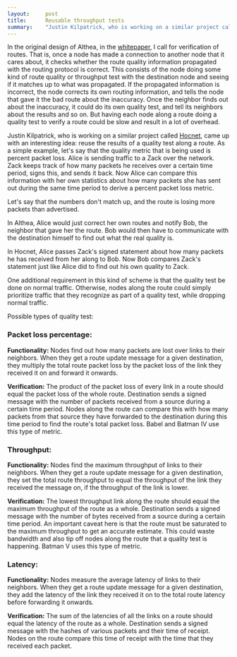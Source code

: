 ```yaml
---
layout:     post
title:      Reusable throughput tests
summary:    "Justin Kilpatrick, who is working on a similar project called Hocnet, came up with an interesting idea: reuse the results of a quality test along a route. As a simple example, let's say that the quality metric that is being used is percent packet loss. Alice is sending traffic to a Zack over the network. Zack keeps track of how many packets he receives over a certain time period, signs this, and sends it back. Now Alice can compare this information with her own statistics about how many packets she has sent out during the same time period to derive a percent packet loss metric."
---
```


In the original design of Althea, in the [whitepaper](http://altheamesh.com/blog/althea-paper/), I call for verification of routes. That is, once a node has made a connection to another node that it cares about, it checks whether the route quality information propagated with the routing protocol is correct. This consists of the node doing some kind of route quality or throughput test with the destination node and seeing if it matches up to what was propagated. If the propagated information is incorrect, the node corrects its own routing information, and tells the node that gave it the bad route about the inaccuracy. Once the neighbor finds out about the inaccuracy, it could do its own quality test, and tell its neighbors about the results and so on. But having each node along a route doing a quality test to verify a route could be slow and result in a lot of overhead.

Justin Kilpatrick, who is working on a similar project called [Hocnet](https://www.reddit.com/r/hocnet/), came up with an interesting idea: reuse the results of a quality test along a route. As a simple example, let's say that the quality metric that is being used is percent packet loss. Alice is sending traffic to a Zack over the network. Zack keeps track of how many packets he receives over a certain time period, signs this, and sends it back. Now Alice can compare this information with her own statistics about how many packets she has sent out during the same time period to derive a percent packet loss metric.

Let's say that the numbers don't match up, and the route is losing more packets than advertised. 

In Althea, Alice would just correct her own routes and notify Bob, the neighbor that gave her the route. Bob would then have to communicate with the destination himself to find out what the real quality is.

In Hocnet, Alice passes Zack's signed statement about how many packets he has received from her along to Bob. Now Bob compares Zack's statement just like Alice did to find out his own quality to Zack.

One additional requirement in this kind of scheme is that the quality test be done on normal traffic. Otherwise, nodes along the route could simply prioritize traffic that they recognize as part of a quality test, while dropping normal traffic.

Possible types of quality test:

### Packet loss percentage:

**Functionality:** Nodes find out how many packets are lost over links to their neighbors. When they get a route update message for a given destination, they multiply the total route packet loss by the packet loss of the link they received it on and forward it onwards.

**Verification:** The product of the packet loss of every link in a route should equal the packet loss of the whole route. Destination sends a signed message with the number of packets received from a source during a certain time period. Nodes along the route can compare this with how many packets from that source they have forwarded to the destination during this time period to find the route's total packet loss. Babel and Batman IV use this type of metric.

### Throughput:

**Functionality:** Nodes find the maximum throughput of links to their neighbors. When they get a route update message for a given destination, they set the total route throughput to equal the throughput of the link they received the message on, if the throughput of the link is lower.

**Verification:** The lowest throughput link along the route should equal the maximum throughput of the route as a whole. Destination sends a signed message with the number of bytes received from a source during a certain time period. An important caveat here is that the route must be saturated to the maximum throughput to get an accurate estimate. This could waste bandwidth and also tip off nodes along the route that a quality test is happening. Batman V uses this type of metric.

### Latency:

**Functionality:** Nodes measure the average latency of links to their neighbors. When they get a route update message for a given destination, they add the latency of the link they received it on to the total route latency before forwarding it onwards.

**Verification:** The sum of the latencies of all the links on a route should equal the latency of the route as a whole. Destination sends a signed message with the hashes of various packets and their time of receipt. Nodes on the route compare this time of receipt with the time that they received each packet.
